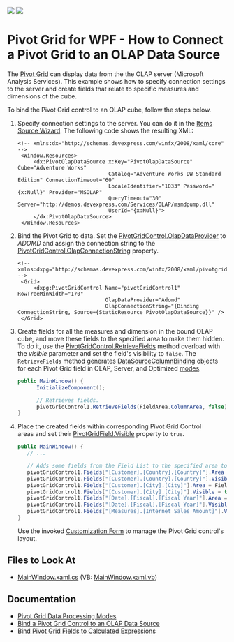 <!-- default badges list -->
[![](https://img.shields.io/badge/Open_in_DevExpress_Support_Center-FF7200?style=flat-square&logo=DevExpress&logoColor=white)](https://supportcenter.devexpress.com/ticket/details/T344661)
[![](https://img.shields.io/badge/📖_How_to_use_DevExpress_Examples-e9f6fc?style=flat-square)](https://docs.devexpress.com/GeneralInformation/403183)
<!-- default badges end -->

# Pivot Grid for WPF - How to Connect a Pivot Grid to an OLAP Data Source

The [Pivot Grid](7228) can display data from the the OLAP server (Microsoft Analysis Services). This example shows how to specify connection settings to the server and create fields that relate to specific measures and dimensions of the cube.

To bind the Pivot Grid control to an OLAP cube, follow the steps below.

1. Specify connection settings to the server. You can do it in the [Items Source Wizard](https://docs.devexpress.com/WPF/8015/controls-and-libraries/pivot-grid/binding-to-data/olap-data-source/binding-to-olap-data-sources#bind-to-an-olap-cube-at-design-time). The following code shows the resulting XML:


   ```xaml
   <!-- xmlns:dx="http://schemas.devexpress.com/winfx/2008/xaml/core" -->
    <Window.Resources>
        <dx:PivotOlapDataSource x:Key="PivotOlapDataSource" Cube="Adventure Works" 
                                Catalog="Adventure Works DW Standard Edition" ConnectionTimeout="60" 
                                LocaleIdentifier="1033" Password="{x:Null}" Provider="MSOLAP" 
                                QueryTimeout="30" Server="http://demos.devexpress.com/Services/OLAP/msmdpump.dll" 
                                UserId="{x:Null}">
        </dx:PivotOlapDataSource>
    </Window.Resources>
   ```

1. Bind the Pivot Grid to data. Set the [PivotGridControl.OlapDataProvider](https://docs.devexpress.com/WPF/DevExpress.Xpf.PivotGrid.PivotGridControl.OlapDataProvider) to _ADOMD_ and assign the connection string to the [PivotGridControl.OlapConnectionString](https://docs.devexpress.com/WPF/DevExpress.Xpf.PivotGrid.PivotGridControl.OlapConnectionString) property.

   ```xaml   
   <!-- xmlns:dxpg="http://schemas.devexpress.com/winfx/2008/xaml/pivotgrid" -->
    <Grid>
        <dxpg:PivotGridControl Name="pivotGridControl1" RowTreeMinWidth="170"
                               OlapDataProvider="Adomd" 
                               OlapConnectionString="{Binding ConnectionString, Source={StaticResource PivotOlapDataSource}}" />
    </Grid>
   ```


1. Create fields for all the measures and dimension in the bound OLAP cube, and move these fields to the specified area to make them hidden. To do it, use the [PivotGridControl.RetrieveFields](https://docs.devexpress.com/WPF/DevExpress.Xpf.PivotGrid.PivotGridControl.RetrieveFields.overloads) method overload with the _visible_ parameter and set the field's visibility to `false`. The `RetrieveFields` method generates [DataSourceColumnBinding](https://docs.devexpress.com/WPF/DevExpress.Xpf.PivotGrid.DataSourceColumnBinding?v=22.1) objects for each Pivot Grid field in OLAP, Server, and Optimized [modes](https://docs.devexpress.com/CoreLibraries/403802/devexpress-pivot-grid-core-library/pivot-grid-modes?v=22.1).


   ```cs
   public MainWindow() {
         InitializeComponent();

         // Retrieves fields.
         pivotGridControl1.RetrieveFields(FieldArea.ColumnArea, false);
   }
   ```

1. Place the created fields within corresponding Pivot Grid Control areas and set their [PivotGridField.Visible](https://docs.devexpress.com/WPF/DevExpress.Xpf.PivotGrid.PivotGridField.Visible) property to `true`.


      ```cs
   public MainWindow() {
         // ...

         // Adds some fields from the Field List to the specified area to create a report.
         pivotGridControl1.Fields["[Customer].[Country].[Country]"].Area = FieldArea.RowArea;
         pivotGridControl1.Fields["[Customer].[Country].[Country]"].Visible = true;
         pivotGridControl1.Fields["[Customer].[City].[City]"].Area = FieldArea.RowArea;
         pivotGridControl1.Fields["[Customer].[City].[City]"].Visible = true;
         pivotGridControl1.Fields["[Date].[Fiscal].[Fiscal Year]"].Area = FieldArea.ColumnArea;
         pivotGridControl1.Fields["[Date].[Fiscal].[Fiscal Year]"].Visible = true;
         pivotGridControl1.Fields["[Measures].[Internet Sales Amount]"].Visible = true;
   }
   ```

   Use the invoked [Customization Form](https://docs.devexpress.com/WPF/11751/controls-and-libraries/pivot-grid/layout/customization-form/customization-form-overview) to manage the Pivot Grid control's layout.

## Files to Look At

- [MainWindow.xaml.cs](./CS/WpfOlapRetrieveFieldsExample/MainWindow.xaml.cs) (VB: [MainWindow.xaml.vb](./VB/WpfOlapRetrieveFieldsExample/MainWindow.xaml.vb))

## Documentation

- [Pivot Grid Data Processing Modes](https://docs.devexpress.com/CoreLibraries/403802/devexpress-pivot-grid-core-library/pivot-grid-modes?v=22.1)
- [Bind a Pivot Grid Control to an OLAP Data Source](https://docs.devexpress.com/WPF/8015/controls-and-libraries/pivot-grid/binding-to-data/olap-data-source/binding-to-olap-data-sources)
- [Bind Pivot Grid Fields to Calculated Expressions](https://docs.devexpress.com/WPF/8025/controls-and-libraries/pivot-grid/binding-to-data/unbound-fields?v=22.1) 